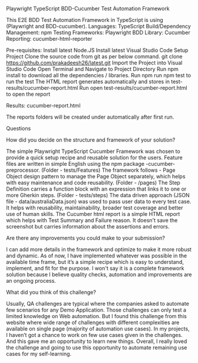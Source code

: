 Playwright TypeScript BDD-Cucumber Test Automation Framework

This E2E BDD Test Automation Framework in TypeScript is using (Playwright and BDD-cucumber).
Languages: TypeScript
Build/Dependency Management: npm
Testing Frameworks: Playwright
BDD Library: Cucumber
Reporting: cucumber-html-reporter

Pre-requisites:
Install latest Node.JS
Install latest Visual Studio Code
Setup Project
Clone the source code from git as per below command.
git clone <https://github.com/prakadeesh26/latest.git>
Import the Project into Visual Studio Code
Open Terminal and Navigate to Project Directory
Run npm install to download all the dependencies / libraries.
Run npm run npm test to run the test
The HTML report generates automatically and stores in test-results/cucumber-report.html
Run open test-results/cucumber-report.html to open the report

Results:
cucumber-report.html

The reports folders will be created under automatically after first run.

Questions

How did you decide on the structure and framework of your solution?

The simple Playwright TypeScript Cucumber Framework was chosen to provide a quick setup recipe and reusable solution for the users.
Feature files are written in simple English using the npm package -cucumber-preprocessor. (Folder - tests/Features)
The framework follows - Page Object design pattern to manage the Page Object separately, which helps with easy maintenance and code reusability. (Folder - /pages)
The Step Definition carries a function block with an expression that links it to one or more Gherkin steps. (Folder - tests/steps)
The data driven approach (JSON file - data/australiaData.json) was used to pass user data to every test case. It helps with reusability, maintainability, broader test coverage and better use of human skills.
The Cucumber html report is a simple HTML report which helps with Test Summary and Failure reason. It doesn't save the screenshot but carries information about the assertions and errors.

Are there any improvements you could make to your submission?

I can add more details in the framework and optimize to make it more robust and dynamic.
As of now, I have implemented whatever was possible in the available time frame, but it’s a simple recipe which is easy to understand, implement, and fit for the purpose.
I won't say it is a complete framework solution because I believe quality checks, automation and improvements are an ongoing process.

What did you think of this challenge?

Usually, QA challenges are typical where the companies asked to automate few scenarios for any Demo Application.
Those challenges can only test a limited knowledge on Web automation.
But I found this challenge from this website where wide range of challenges with different complexities are available on single page (majority of automation use cases).
In my projects, I haven’t got a chance to work on few use cases given in the challenges.
And this gave me an opportunity to learn new things.
Overall, I really loved the challenge and going to use this opportunity to automate remaining use cases for my self-learning.
